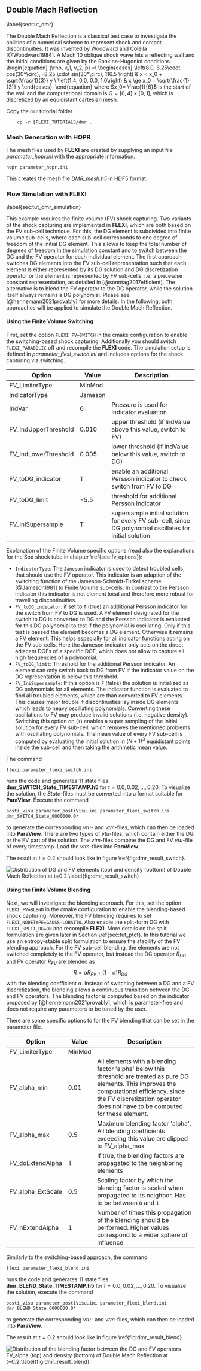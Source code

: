 ## Double Mach Reflection
\label{sec:tut_dmr}

The Double Mach Reflection is a classical test case to investigate the abilities of a numerical scheme to represent shock and contact discontinuities. 
It was invented by Woodward and Colella [@Woodward1984].
A Mach 10 oblique shock wave hits a reflecting wall and the initial conditions are given by the Rankine-Hugoniot conditions
\begin{equation}
(\rho, v_1, v_2, p) =\\ \begin{cases} 
   \left(8.0, 8.25\cdot cos(30^\circ), -8.25 \cdot sin(30^\circ), 116.5 \right) & x < x_0 + \sqrt{\frac{1}{3}} y \\
   \left(1.4, 0.0, 0.0, 1.0\right) & x \ge x_0 + \sqrt{\frac{1}{3}} y 
\end{cases},
\end{equation}
where $x_0= \frac{1}{6}$ is the start of the wall and the computational domain is $\Omega = [0,4] \times [0,1]$, which is discretized by an equidistant cartesian mesh.


Copy the ``dmr`` tutorial folder 

        cp -r $FLEXI_TUTORIALS/dmr .

### Mesh Generation with HOPR

The mesh files used by **FLEXI** are created by supplying an input file *parameter_hopr.ini* with the appropriate information.

    hopr parameter_hopr.ini

This creates the mesh file *DMR_mesh.h5* in HDF5 format.

### Flow Simulation with FLEXI
\label{sec:tut_dmr_simulation}

This example requires the finite volume (FV) shock capturing.
Two variants of the shock capturing are implemented in **FLEXI**, which are both based on the FV sub-cell technique.
For this, the DG element is subdivided into finite volume sub-cells, where each sub-cell corresponds to one degree of freedom of the initial DG element.
This allows to keep the total number of degrees of freedom in the simulation constant and to switch between the DG and the FV operator for each individual element.
The first approach switches DG elements into the FV sub-cell representation such that each element is either represented by its DG solution and DG discretization operator or the element is represented by FV sub-cells, i.e. a piecewise constant representation, as detailed in [@sonntag2017efficient].
The alternative is to blend the FV operator to the DG operator, while the solution itself always remains a DG polynomial.
Please see [@hennemann2021provably] for more details.
In the following, both approaches will be applied to simulate the Double Mach Reflection.

#### Using the Finite Volume Switching
First, set the option ``FLEXI_FV=SWITCH`` in the cmake configuration to enable the switching-based shock capturing. Additionally you should switch ``FLEXI_PARABOLIC`` off and recompile the **FLEXI** code.
The simulation setup is defined in *parameter_flexi_switch.ini* and includes options for the shock capturing via switching.


| Option                        | Value       | Description                                                  |
| ----------------------------- | ----------- | -------------------------------------------------------------|
| FV_LimiterType                | MinMod      |                                                              |
| IndicatorType                 | Jameson     |                                                              |
| IndVar                        | 6           | Pressure is used for indicator evaluation                    |
| FV_IndUpperThreshold          | 0.010       | upper threshold (if IndValue above this value, switch to FV) |
| FV_IndLowerThreshold          | 0.005       | lower threshold (if IndValue below this value, switch to DG) |
| FV_toDG_indicator             | T           | enable an additional Persson indicator to check switch from FV to DG |
| FV_toDG_limit                 | -5.5        | threshold for additional Persson indicator                   |
| FV_IniSupersample             | T           | supersample initial solution for every FV sub-cell, since DG polynomial oscillates for initial solution |

Explanation of the Finite Volume specific options (read also the explanations for the Sod shock tube in chapter \ref{sec:fv_options}):

* ``IndicatorType``: The ``Jameson`` indicator is used to detect troubled cells, that should use the FV operator. This indicator is an adaption of the switching function of the Jameson-Schmidt-Turkel scheme [@Jameson1981] to Finite Volume sub-cells. In contrast to the Persson indicator this indicator is not element local and therefore more robust for travelling discontinuities.
* ``FV_toDG_indicator``: if set to ``T`` (true) an additional Persson indicator for the switch from FV to DG is used. A FV element designated for the switch to DG is converted to DG and the Persson indicator is evaluated for this DG polynomial to test if the polynomial is oscillating. Only if this test is passed the element becomes a DG element. Otherwise it remains a FV element. This helps especially for all indicator functions acting on the FV sub-cells. Here the Jameson indicator only acts on the direct adjacent DOFs of a specific DOF, which does not allow to capture all high frequencies of a polynomial.
* ``FV_toDG_limit``: Threshold for the additional Persson indicator. An element can only switch back to DG from FV if the indicator value on the DG representation is below this threshold.
* ``FV_IniSupersample``: If this option is ``F`` (false) the solution is initialized as DG polynomials for all elements. The indicator function is evaluated to find all troubled elements, which are than converted to FV elements. This causes major trouble if discontinuities lay inside DG elements which leads to heavy oscillating polynomials. Converting these oscillations to FV may produce invalid solutions (i.e. negative density). Switching this option on (``T``) enables a super sampling of the initial solution for every FV sub-cell, which removes the mentioned problems with oscillating polynomials. The mean value of every FV sub-cell is computed by evaluating the initial solution in $(N+1)^3$ equidistant points inside the sub-cell and then taking the arithmetic mean value.



The command

~~~~~~~
flexi parameter_flexi_switch.ini
~~~~~~~

runs the code and generates 11 state files **dmr_SWITCH_State_TIMESTAMP.h5** for $t=0.0, 0.02, \ldots, 0.20$.
To visualize the solution, the *State*-files must be converted into a format suitable for **ParaView**. Execute the command 

~~~~~~~
posti_visu parameter_postiVisu.ini parameter_flexi_switch.ini dmr_SWITCH_State_0000000.0*
~~~~~~~
to generate the corresponding *vtu*- and *vtm*-files, which can then be loaded into **ParaView**. 
There are two types of *vtu*-files, which contain either the DG or the FV part of the solution. 
The *vtm*-files combine the DG and FV *vtu*-file of every timestamp. Load the *vtm*-files into **ParaView**.

The result at $t=0.2$ should look like in figure \ref{fig:dmr_result_switch}.

![Distribution of DG and FV elements (top) and density (bottom) of Double Mach Reflection at $t=0.2$.\label{fig:dmr_result_switch}](tutorials/07_dmr/dmr_paraview_visualization.png)

#### Using the Finite Volume Blending
Next, we will investigate the blending approach.
For this, set the option ``FLEXI_FV=BLEND`` in the cmake configuration to enable the blending-based shock capturing.
Moreover, the FV blending requires to set ``FLEXI_NODETYPE=GAUSS-LOBATTO``.
Also enable the split-form DG with ``FLEXI_SPLIT_DG=ON`` and recompile **FLEXI**.
More details on the split formulation are given later in Section \ref{sec:tut_ptcf}.
In this tutorial we use an entropy-stable split formulation to ensure the stability of the FV blending approach.
For the FV sub-cell blending, the elements are not switched completely to the FV operator, but instead the DG operator $R_{DG}$ and FV operator $R_{FV}$ are blended as
$$ R = \alpha R_{FV} + (1-\alpha) R_{DG}$$
with the blending coefficient $\alpha$.
Instead of switching between a DG and a FV discretization, the blending allows a continuous transition between the DG and FV operators.
The blending factor is computed based on the indicator proposed by [@hennemann2021provably], which is parameter-free and does not require any parameters to be tuned by the user.

There are some specific options to for the FV blending that can be set in the parameter file.

| Option                        | Value       | Description                                                  |
| ----------------------------- | ----------- | -------------------------------------------------------------|
| FV_LimiterType                | MinMod      |                                                              |
| FV_alpha_min                  | 0.01        | All elements with a blending factor 'alpha' below this threshold are treated as pure DG elements. This improves the computational efficiency, since the FV discretization operator does not have to be computed for these element.                                                             |
| FV_alpha_max                  | 0.5         | Maximum blending factor 'alpha'. All blending coefficients exceeding this value are clipped to FV_alpha_max |
| FV_doExtendAlpha              | T           | If true, the blending factors are propagated to the neighboring elements |
| FV_alpha_ExtScale             | 0.5         | Scaling factor by which the blending factor is scaled when propagated to its neighbor. Has to be between ``0`` and ``1`` |
| FV_nExtendAlpha               | 1           | Number of times this propagation of the blending should be performed. Higher values correspond to a wider sphere of influence |

Similarly to the switching-based approach, the command

~~~~~~~
flexi parameter_flexi_blend.ini
~~~~~~~

runs the code and generates 11 state files **dmr_BLEND_State_TIMESTAMP.h5** for $t=0.0, 0.02, \ldots, 0.20$.
To visualize the solution, execute the command

~~~~~~~
posti_visu parameter_postiVisu.ini parameter_flexi_blend.ini dmr_BLEND_State_0000000.0*
~~~~~~~
to generate the corresponding *vtu*- and *vtm*-files, which can then be loaded into **ParaView**.

The result at $t=0.2$ should look like in figure \ref{fig:dmr_result_blend}.

![Distribution of the blending factor between the DG and FV operators ``FV_alpha`` (top) and density (bottom) of Double Mach Reflection at $t=0.2$.\label{fig:dmr_result_blend}](tutorials/07_dmr/dmr_paraview_visualization_blend.png)
